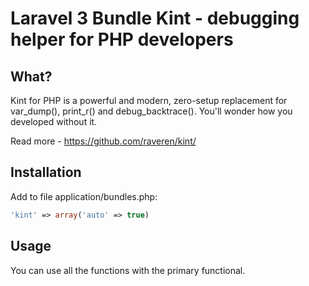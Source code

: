 # Laravel 3 Bundle Kint - debugging helper for PHP developers

## What?

Kint for PHP is a powerful and modern, zero-setup replacement for var_dump(), print_r() and debug_backtrace(). You'll wonder how you developed without it.

Read more - https://github.com/raveren/kint/

## Installation

Add to file application/bundles.php:

```php
'kint' => array('auto' => true)
```

## Usage

You can use all the functions with the primary functional.